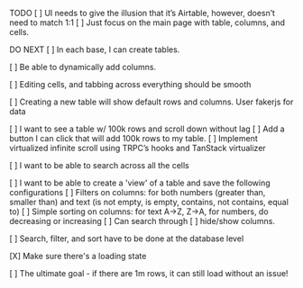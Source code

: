 TODO
[ ] UI needs to give the illusion that it’s Airtable, however, doesn’t need to match 1:1
[ ] Just focus on the main page with table, columns, and cells.

DO NEXT
[ ] In each base, I can create tables.

[ ] Be able to dynamically add columns.

[ ] Editing cells, and tabbing across everything should be smooth

[ ] Creating a new table will show default rows and columns. User fakerjs for data

[ ] I want to see a table w/ 100k rows and scroll down without lag
  [ ] Add a button I can click that will add 100k rows to my table.
  [ ] Implement virtualized infinite scroll using TRPC’s hooks and TanStack virtualizer

[ ] I want to be able to search across all the cells

[ ] I want to be able to create a 'view' of a table and save the following configurations
  [ ] Filters on columns: for both numbers (greater than, smaller than) and text (is not empty, is empty, contains, not contains, equal to)
  [ ] Simple sorting on columns: for text A→Z, Z→A, for numbers, do decreasing or increasing
  [ ] Can search through 
  [ ] hide/show columns.

[ ] Search, filter, and sort have to be done at the database level

[X] Make sure there's a loading state

[ ] The ultimate goal - if there are 1m rows, it can still load without an issue!